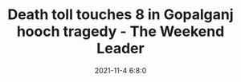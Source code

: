 ---
"title": "Death toll touches 8 in Gopalganj hooch tragedy - The Weekend Leader"
"date": "2021-11-4 6:8:0"
"feed_name": "GOOGLENEWSMINING"
"feed_website": "https://news.google.com/search?q=mining%2Bincident&hl=en-US&gl=US&ceid=US:en"
"feed_rss": "https://news.google.com/rss/search?q=mining%2Bincident&hl=en-US&gl=US&ceid=US:en"
"link": "https://www.theweekendleader.com/Headlines/72908/death-toll-touches-8-in-gopalganj-hooch-tragedy.html"
"source": "{'href': 'https://www.theweekendleader.com', 'title': 'The Weekend Leader'}"
"file": "_posts/2021-1-1-fd1db9dc5780c4dd865c8b61d435706f4924e1a6.md"
"accident": "0"
"drilling": "1"
"dead": "0"
"injured": "0"
"arrested": "0"
"place": "unknown place"
"where": "unknown site"
"causes": "unknown"
"place_uri": "unknown place"
---